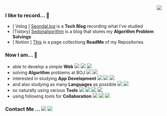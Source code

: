 <img align="right" src="https://user-images.githubusercontent.com/75469131/146693451-b7758761-bbdc-401e-93a8-ae9367b1661f.gif" />


### I like to record... 📝

- [ Velog ] [Seondal.log](https://velog.io/@seondal) is a **Tech Blog** recording what I've studied
- [Tistory] [Sedonalgorithm](https://whkakrkr.tistory.com) is a blog that stores my **Algorithm Problem Solvings**
- [ Notion ] [This](https://suave-lilac-075.notion.site/fd0c2a204d8e4fd7b193800c20d5eda0?v=fc4e5ae6e85a44b1988817215a63a854) is a page collectiong **ReadMe** of my Repositories
### Now I am... 🐣

- able to develop a simple **Web**  <img src="https://img.shields.io/badge/JavaScript-F7DF1E?style=flat-square&logo=javascript&logoColor=white"/></a> <img src="https://img.shields.io/badge/React-61DAFB?style=flat-square&logo=react&logoColor=white"/> <img src="https://img.shields.io/badge/Firebase-FFCA28?style=flat-square&logo=firebase&logoColor=white"/>
- solving **Algorithm** problems at BOJ <img src="https://img.shields.io/badge/C++-00599C?style=flat-square&logo=C%2B%2B&logoColor=white"/></a> <a href="https://solved.ac/whkakrkr"><img src="http://mazassumnida.wtf/api/mini/generate_badge?boj=whkakrkr"/></a>
- interested in studying **App Development** <img src="https://img.shields.io/badge/Kotlin-0095D5?style=flat-square&logo=kotlin&logoColor=white"/></a> <img src="https://img.shields.io/badge/Swift-FA7343?style=flat-square&logo=swift&logoColor=white"/></a> <img src="https://img.shields.io/badge/React Native-61DAFB?style=flat-square&logo=react&logoColor=white"/>
- and also studying as many **Languages** as possible <img src="https://img.shields.io/badge/Java-007396?style=flat-square&logo=java&logoColor=white"/></a>  <img src="https://img.shields.io/badge/Go-00ADD8?style=flat-square&logo=go&logoColor=white"/>
- so naturally using various **Tools** <img src="https://img.shields.io/badge/VisualStudioCode-007ACC?style=flat-square&logo=visualstudiocode&logoColor=white"/> <img src="https://img.shields.io/badge/Eclipse-2C2255?style=flat-square&logo=eclipse&logoColor=white"/> <img src="https://img.shields.io/badge/AndroidStudio-3DDC84?style=flat-square&logo=androidstudio&logoColor=white"/> <img src="https://img.shields.io/badge/XCode-147EFB?style=flat-square&logo=xcode&logoColor=white"/>
- using following tools for **Collaboration** <img src="https://img.shields.io/badge/GitHub-181717?style=flat-square&logo=github&logoColor=white"/> <img src="https://img.shields.io/badge/Figma-F24E1E?style=flat-square&logo=figma&logoColor=white"/> <img src="https://img.shields.io/badge/Notion-000000?style=flat-square&logo=notion&logoColor=white"/>

### Contact Me ... <a href="mailto:sseondal@gmail.com"><img src="https://img.shields.io/badge/Gmail-D14836?style=flat-square&logo=Gmail&logoColor=white"/></a> <a href="https://www.instagram.com/tjsdud_rla/"><img src="https://img.shields.io/badge/Instagram-E4405F?style=flat-square&logo=Instagram&logoColor=white"/></a>
